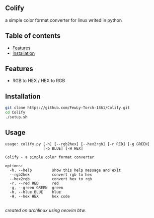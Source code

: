 ## Colify
a simple color format converter for linux writed in python

## Table of contents

- [Features](#Features)
- [Installation](#Installation)
<!-- - [Usage](#Usage) -->

## Features
- RGB to HEX / HEX to RGB

## Installation

```sh
git clone https://github.com/FewLy-Torch-1861/Colify.git
cd Colify
./setup.sh
```

## Usage
```
usage: colify.py [-h] [--rgb2hex] [--hex2rgb] [-r RED] [-g GREEN]
                 [-b BLUE] [-H HEX]

Colify - a simple color format converter

options:
  -h, --help         show this help message and exit
  --rgb2hex          convert rgb to hex
  --hex2rgb          convert hex to rgb
  -r, --red RED      red
  -g, --green GREEN  green
  -b, --blue BLUE    blue
  -H, --hex HEX      hex code
```

##

*created on archlinux using neovim btw.*
